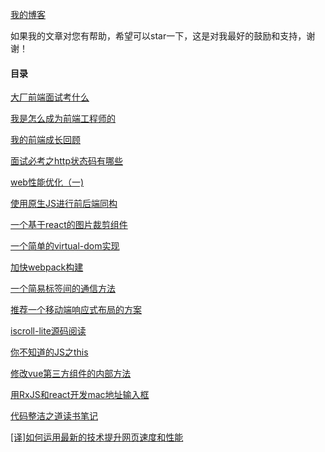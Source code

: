 [我的博客](https://hpoenixf.com/)

如果我的文章对您有帮助，希望可以star一下，这是对我最好的鼓励和支持，谢谢！

#### 目录

[大厂前端面试考什么](http://hpoenixf.com/%E5%A4%A7%E5%8E%82%E5%89%8D%E7%AB%AF%E9%9D%A2%E8%AF%95%E8%80%83%E4%BB%80%E4%B9%88.html)

[我是怎么成为前端工程师的](http://hpoenixf.com/%E6%88%91%E6%98%AF%E6%80%8E%E4%B9%88%E6%88%90%E4%B8%BA%E5%89%8D%E7%AB%AF%E5%B7%A5%E7%A8%8B%E5%B8%88%E7%9A%84.html)

[我的前端成长回顾](http://hpoenixf.com/%E6%88%91%E7%9A%84%E5%89%8D%E7%AB%AF%E6%88%90%E9%95%BF%E5%9B%9E%E9%A1%BE.html)

[面试必考之http状态码有哪些](http://hpoenixf.com/%E9%9D%A2%E8%AF%95%E5%BF%85%E8%80%83%E4%B9%8Bhttp%E7%8A%B6%E6%80%81%E7%A0%81%E6%9C%89%E5%93%AA%E4%BA%9B.html)

[web性能优化（一)](http://hpoenixf.com/web%E6%80%A7%E8%83%BD%E4%BC%98%E5%8C%96%EF%BC%88%E4%B8%80%EF%BC%89.html)

[使用原生JS进行前后端同构](http://hpoenixf.com/%E4%BD%BF%E7%94%A8%E5%8E%9F%E7%94%9FJS%E8%BF%9B%E8%A1%8C%E5%89%8D%E5%90%8E%E7%AB%AF%E5%90%8C%E6%9E%84.html)


[一个基于react的图片裁剪组件](http://hpoenixf.com/%E4%B8%80%E4%B8%AA%E5%9F%BA%E4%BA%8Ereact%E7%9A%84%E5%9B%BE%E7%89%87%E8%A3%81%E5%89%AA%E7%BB%84%E4%BB%B6.html)

[一个简单的virtual-dom实现](http://hpoenixf.com/%E4%B8%80%E4%B8%AA%E7%AE%80%E5%8D%95%E7%9A%84virtual-dom%E5%AE%9E%E7%8E%B0.html)

[加快webpack构建](http://hpoenixf.com/%E5%8A%A0%E5%BF%ABwebpack%E6%9E%84%E5%BB%BA.html)

[一个简易标签间的通信方法](http://hpoenixf.com/%E4%B8%80%E4%B8%AA%E7%AE%80%E6%98%93%E6%A0%87%E7%AD%BE%E9%97%B4%E7%9A%84%E9%80%9A%E4%BF%A1%E6%96%B9%E6%B3%95.html)

[推荐一个移动端响应式布局的方案](http://hpoenixf.com/%E6%8E%A8%E8%8D%90%E4%B8%80%E4%B8%AA%E7%A7%BB%E5%8A%A8%E7%AB%AF%E5%93%8D%E5%BA%94%E5%BC%8F%E5%B8%83%E5%B1%80%E7%9A%84%E6%96%B9%E6%A1%88.html)


[iscroll-lite源码阅读](http://hpoenixf.com/iscroll-lite%E6%BA%90%E7%A0%81%E9%98%85%E8%AF%BB.html)


[你不知道的JS之this](http://hpoenixf.com/%E4%BD%A0%E4%B8%8D%E7%9F%A5%E9%81%93%E7%9A%84JS%E4%B9%8Bthis.html)

[修改vue第三方组件的内部方法](http://hpoenixf.com/%E4%BF%AE%E6%94%B9vue%E7%AC%AC%E4%B8%89%E6%96%B9%E7%BB%84%E4%BB%B6%E7%9A%84%E5%86%85%E9%83%A8%E6%96%B9%E6%B3%95.html)

[用RxJS和react开发mac地址输入框](http://hpoenixf.com/%E7%94%A8RxJS%E5%92%8Creact%E5%BC%80%E5%8F%91mac%E5%9C%B0%E5%9D%80%E8%BE%93%E5%85%A5%E6%A1%86.html)

[代码整洁之道读书笔记](http://hpoenixf.com/%E4%BB%A3%E7%A0%81%E6%95%B4%E6%B4%81%E4%B9%8B%E9%81%93%E8%AF%BB%E4%B9%A6%E7%AC%94%E8%AE%B0.html)

[[译]如何运用最新的技术提升网页速度和性能](http://hpoenixf.com/%E8%AF%91-%E5%A6%82%E4%BD%95%E8%BF%90%E7%94%A8%E6%9C%80%E6%96%B0%E7%9A%84%E6%8A%80%E6%9C%AF%E6%8F%90%E5%8D%87%E7%BD%91%E9%A1%B5%E9%80%9F%E5%BA%A6%E5%92%8C%E6%80%A7%E8%83%BD.html)



